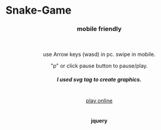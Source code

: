 # Snake-Game
<center><h3>mobile friendly</h3><br><br>
use Arrow keys (wasd) in pc.
swipe in mobile.

"p" or click pause button to pause/play.

<h5>I used svg tag to create graphics.</h5><br>
<a href="https://shihadumar.github.io/">play online</a><br><br>
<h4>jquery</h4></center>
